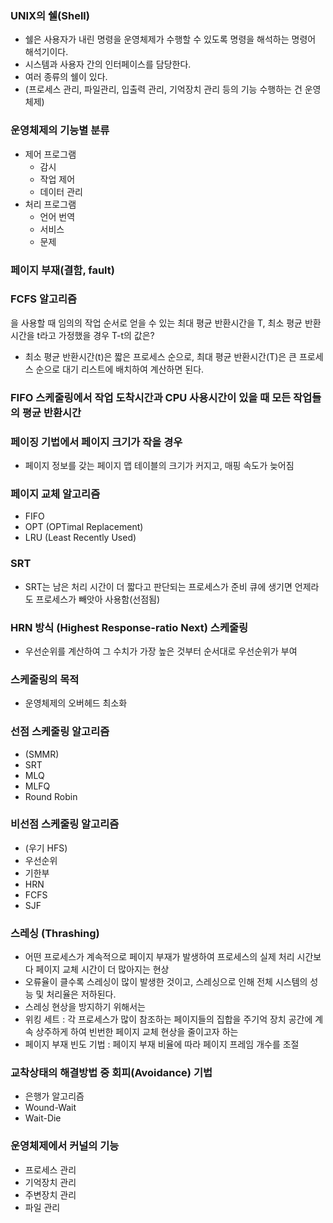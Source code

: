 ### UNIX의 쉘(Shell)
* 쉘은 사용자가 내린 명령을 운영체제가 수행할 수 있도록 명령을 해석하는 명령어 해석기이다.
* 시스템과 사용자 간의 인터페이스를 담당한다.
* 여러 종류의 쉘이 있다. 
* (프로세스 관리, 파일관리, 입출력 관리, 기억장치 관리 등의 기능 수행하는 건 운영체제)

### 운영체제의 기능별 분류
* 제어 프로그램
  * 감시 
  * 작업 제어
  * 데이터 관리
* 처리 프로그램
  * 언어 번역
  * 서비스
  * 문제

### 페이지 부재(결함, fault)

### FCFS 알고리즘 
을 사용할 때 임의의 작업 순서로 얻을 수 있는 최대 평균 반환시간을 T, 최소 평균 반환시간을 t라고 가정했을 경우 T-t의 값은?
* 최소 평균 반환시간(t)은 짧은 프로세스 순으로, 최대 평균 반환시간(T)은 큰 프로세스 순으로 대기 리스트에 배치하여 계산하면 된다.

### FIFO 스케줄링에서 작업 도착시간과 CPU 사용시간이 있을 때 모든 작업들의 평균 반환시간

### 페이징 기법에서 페이지 크기가 작을 경우
* 페이지 정보를 갖는 페이지 맵 테이블의 크기가 커지고, 매핑 속도가 늦어짐

### 페이지 교체 알고리즘
* FIFO
* OPT (OPTimal Replacement)
* LRU (Least Recently Used)

### SRT
* SRT는 남은 처리 시간이 더 짧다고 판단되는 프로세스가 준비 큐에 생기면 언제라도 프로세스가 빼앗아 사용함(선점됨)

### HRN 방식 (Highest Response-ratio Next) 스케줄링
* 우선순위를 계산하여 그 수치가 가장 높은 것부터 순서대로 우선순위가 부여

### 스케줄링의 목적
* 운영체제의 오버헤드 최소화

### 선점 스케줄링 알고리즘
* (SMMR)
* SRT
* MLQ
* MLFQ
* Round Robin

### 비선점 스케줄링 알고리즘
* (우기 HFS)
* 우선순위
* 기한부
* HRN
* FCFS
* SJF

### 스레싱 (Thrashing)
* 어떤 프로세스가 계속적으로 페이지 부재가 발생하여 프로세스의 실제 처리 시간보다 페이지 교체 시간이 더 많아지는 현상
* 오류율이 클수록 스레싱이 많이 발생한 것이고, 스레싱으로 인해 전체 시스템의 성능 및 처리율은 저하된다.
* 스레싱 현상을 방지하기 위해서는
 * 위킹 세트 : 각 프로세스가 많이 참조하는 페이지들의 집합을 주기억 장치 공간에 계속 상주하게 하여 빈번한 페이지 교체 현상을 줄이고자 하는
 * 페이지 부재 빈도 기법 : 페이지 부재 비율에 따라 페이지 프레임 개수를 조절

### 교착상태의 해결방법 중 회피(Avoidance) 기법
* 은행가 알고리즘
* Wound-Wait
* Wait-Die

### 운영체제에서 커널의 기능
* 프로세스 관리
* 기억장치 관리
* 주변장치 관리
* 파일 관리

